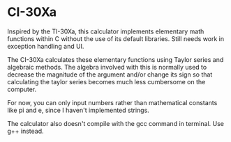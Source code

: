 # CI-30Xa
Inspired by the TI-30Xa, this calculator implements elementary math functions within C without the use of its default libraries. 
Still needs work in exception handling and UI.

The CI-30Xa calculates these elementary functions using Taylor series and algebraic methods. The algebra involved with this
is normally used to decrease the magnitude of the argument and/or change its sign so that calculating the taylor series becomes
much less cumbersome on the computer.

For now, you can only input numbers rather than mathematical constants like pi and e, since I haven't implemented strings.

The calculator also doesn't compile with the gcc command in terminal. Use g++ instead.


